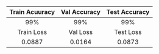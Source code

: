 |Train Acuuracy  | Val Accuracy | Test Accuracy|
|     :---:      |  :---: | :---:
|99% |99%|99% |
| Train Loss | Val Loss | Test Loss
|0.0887   |0.0164|0.0873
